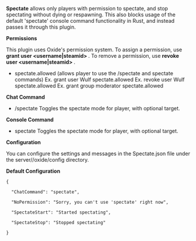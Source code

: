 **Spectate**  allows only players with permission to spectate, and stop spectating without dying or respawning. This also blocks usage of the default 'spectate' console command functionality in Rust, and instead passes it through this plugin.

**Permissions** 

This plugin uses Oxide's permission system. To assign a permission, use **grant user <username|steamid> <permission>** . To remove a permission, use **revoke user <username|steamid> <permission>** .


* spectate.allowed (allows player to use the /spectate and spectate commands)
Ex. grant user Wulf spectate.allowed
Ex. revoke user Wulf spectate.allowed
Ex. grant group moderator spectate.allowed

**Chat Command** 


* /spectate <name>
Toggles the spectate mode for player, with optional target.

**Console Command** 


* spectate <name>
Toggles the spectate mode for player, with optional target.

**Configuration** 

You can configure the settings and messages in the Spectate.json file under the server/<identity>/oxide/config directory.

**Default Configuration** 

````
{

  "ChatCommand": "spectate",

  "NoPermission": "Sorry, you can't use 'spectate' right now",

  "SpectateStart": "Started spectating",

  "SpectateStop": "Stopped spectating"

}
````